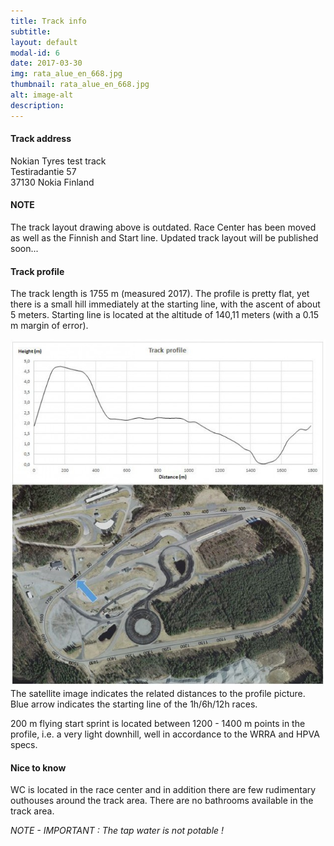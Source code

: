 ```yaml
---
title: Track info
subtitle: 
layout: default
modal-id: 6
date: 2017-03-30
img: rata_alue_en_668.jpg
thumbnail: rata_alue_en_668.jpg
alt: image-alt
description:
---
```


#### Track address

Nokian Tyres test track  
Testiradantie 57  
37130 Nokia 
Finland

#### NOTE

The track layout drawing above is outdated. Race Center has been moved as well as the Finnish and Start line. Updated track layout will be published soon...

#### Track profile

The track length is 1755 m (measured 2017). The profile is pretty flat, yet there is a small hill immediately at the starting line, with the ascent of about 5 meters. Starting line is located at the altitude of 140,11 meters (with a 0.15 m margin of error).

![Track profile](/img/portfolio/uusirataprofiili.jpg "Track profile measured on 2008")
The satellite image indicates the related distances to the profile picture. Blue arrow indicates the starting line of the 1h/6h/12h races.

200 m flying start sprint is located between 1200 - 1400 m points in the profile, i.e. a very light downhill, well in accordance to the WRRA and HPVA specs.

#### Nice to know

WC is located in the race center and in addition there are few rudimentary outhouses around the track area.
There are no bathrooms available in the track area.

*NOTE - IMPORTANT : The tap water is not potable !*

